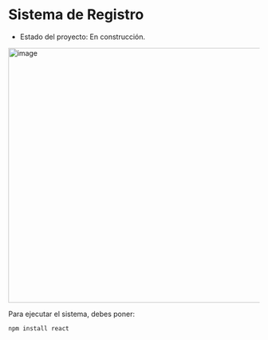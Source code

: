 <h1> Sistema de Registro</h1>

- Estado del proyecto: En construcción.
<img width="512" height="512" alt="image" src="https://github.com/user-attachments/assets/08b2e4c2-cd37-45ab-a8bb-eb3f575b8484" />

Para ejecutar el sistema, debes poner:

```npm install react```
